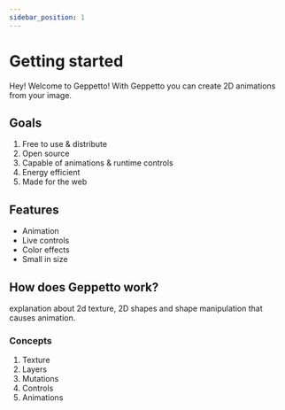 ```yaml
---
sidebar_position: 1
---
```


# Getting started

Hey! Welcome to Geppetto! With Geppetto you can create 2D animations from your image.

## Goals

1. Free to use & distribute
2. Open source
3. Capable of animations & runtime controls
4. Energy efficient
5. Made for the web

## Features

- Animation
- Live controls
- Color effects
- Small in size

## How does Geppetto work?

explanation about 2d texture, 2D shapes and shape manipulation that causes animation.

### Concepts

1. Texture
2. Layers
3. Mutations
4. Controls
5. Animations
